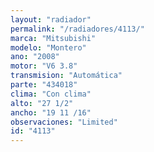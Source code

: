 ```yaml
---
layout: "radiador"
permalink: "/radiadores/4113/"
marca: "Mitsubishi"
modelo: "Montero"
ano: "2008"
motor: "V6 3.8"
transmision: "Automática"
parte: "434018"
clima: "Con clima"
alto: "27 1/2"
ancho: "19 11 /16"
observaciones: "Limited"
id: "4113"
---
```


